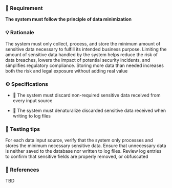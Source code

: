 ### 📌 Requirement
**The system must follow the principle of data minimization**


### 💡 Rationale 
The system must only collect, process, and store the minimum amount of sensitive data necessary to fulfill its intended business purpose. Limiting the amount of sensitive data handled by the system helps reduce the risk of data breaches, lowers the impact of potential security incidents, and simplifies regulatory compliance. Storing more data than needed increases both the risk and legal exposure without adding real value


### ⚙️ Specifications 

- 📘 The system must discard non-required sensitive data received from every input source

- 📘 The system must denaturalize discarded sensitive data received when writing to log files  


### 🧪 Testing tips 
For each data input source, verify that the system only processes and stores the minimum necessary sensitive data. Ensure that unnecessary data is neither saved to the database nor written to log files. Review log entries to confirm that sensitive fields are properly removed, or obfuscated


### 🔗 References 
TBD
